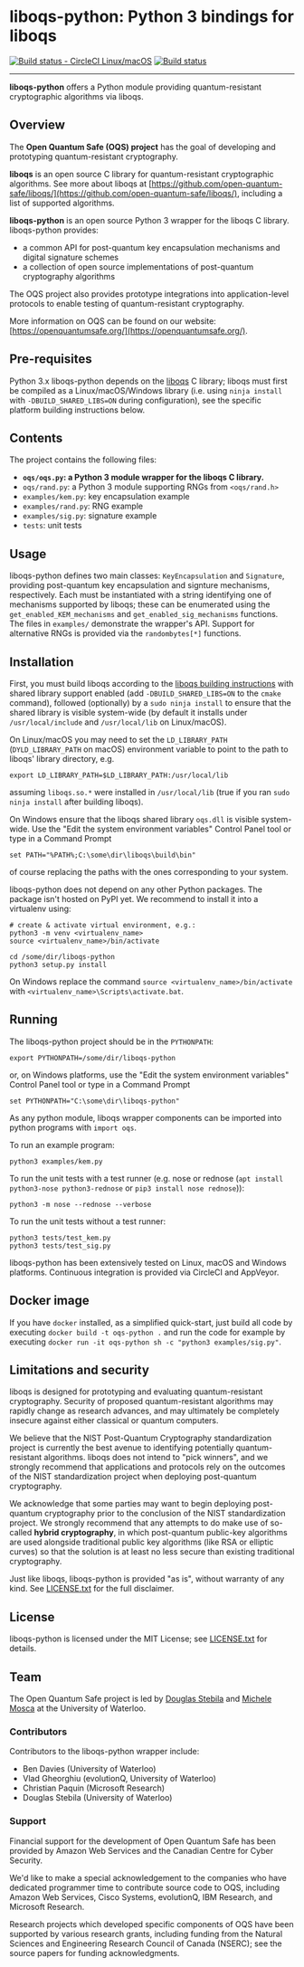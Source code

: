 liboqs-python: Python 3 bindings for liboqs
===========================================

[![Build status - CircleCI Linux/macOS](https://circleci.com/gh/open-quantum-safe/liboqs-python.svg?style=svg)](https://circleci.com/gh/open-quantum-safe/liboqs-python)
[![Build status](https://ci.appveyor.com/api/projects/status/jjo1ti9l5e0grgln?svg=true)](https://ci.appveyor.com/project/vsoftco/liboqs-python)

---

**liboqs-python** offers a Python module providing quantum-resistant cryptographic algorithms via liboqs.

Overview
--------

The **Open Quantum Safe (OQS) project** has the goal of developing and prototyping quantum-resistant cryptography.

**liboqs** is an open source C library for quantum-resistant cryptographic algorithms. See more about liboqs
at [https://github.com/open-quantum-safe/liboqs/](https://github.com/open-quantum-safe/liboqs/), including a list of
supported algorithms.

**liboqs-python** is an open source Python 3 wrapper for the liboqs C library. liboqs-python provides:

- a common API for post-quantum key encapsulation mechanisms and digital signature schemes
- a collection of open source implementations of post-quantum cryptography algorithms

The OQS project also provides prototype integrations into application-level protocols to enable testing of
quantum-resistant cryptography.

More information on OQS can be found on our website: [https://openquantumsafe.org/](https://openquantumsafe.org/).

Pre-requisites
--------------
Python 3.x liboqs-python depends on the [liboqs](https://github.com/open-quantum-safe/liboqs) C library; liboqs must
first be compiled as a Linux/macOS/Windows library (i.e. using `ninja install` with `-DBUILD_SHARED_LIBS=ON` during
configuration), see the specific platform building instructions below.

Contents
--------

The project contains the following files:

- **`oqs/oqs.py`: a Python 3 module wrapper for the liboqs C library.**
- `oqs/rand.py`: a Python 3 module supporting RNGs from `<oqs/rand.h>`
- `examples/kem.py`: key encapsulation example
- `examples/rand.py`: RNG example
- `examples/sig.py`: signature example
- `tests`: unit tests

Usage
-----

liboqs-python defines two main classes: `KeyEncapsulation` and `Signature`, providing post-quantum key encapsulation and
signture mechanisms, respectively. Each must be instantiated with a string identifying one of mechanisms supported by
liboqs; these can be enumerated using the `get_enabled_KEM_mechanisms` and `get_enabled_sig_mechanisms` functions. The
files in `examples/` demonstrate the wrapper's API. Support for alternative RNGs is provided via the `randombytes[*]`
functions.

Installation
------------

First, you must build liboqs according to
the [liboqs building instructions](https://github.com/open-quantum-safe/liboqs#linuxmacos)
with shared library support enabled (add `-DBUILD_SHARED_LIBS=ON` to the `cmake` command), followed (optionally) by
a `sudo ninja install`
to ensure that the shared library is visible system-wide (by default it installs under `/usr/local/include`
and `/usr/local/lib` on Linux/macOS).

On Linux/macOS you may need to set the `LD_LIBRARY_PATH` (`DYLD_LIBRARY_PATH` on macOS) environment variable to point to
the path to liboqs' library directory, e.g.

    export LD_LIBRARY_PATH=$LD_LIBRARY_PATH:/usr/local/lib

assuming `liboqs.so.*` were installed in `/usr/local/lib` (true if you ran `sudo ninja install` after building liboqs).

On Windows ensure that the liboqs shared library `oqs.dll` is visible system-wide. Use the "Edit the system environment
variables" Control Panel tool or type in a Command Prompt

	set PATH="%PATH%;C:\some\dir\liboqs\build\bin"

of course replacing the paths with the ones corresponding to your system.

liboqs-python does not depend on any other Python packages. The package isn't hosted on PyPI yet. We recommend to
install it into a virtualenv using:

	# create & activate virtual environment, e.g.:
	python3 -m venv <virtualenv_name>
	source <virtualenv_name>/bin/activate
	
	cd /some/dir/liboqs-python
	python3 setup.py install

On Windows replace the command `source <virtualenv_name>/bin/activate` with `<virtualenv_name>\Scripts\activate.bat`.

Running
-------

The liboqs-python project should be in the `PYTHONPATH`:

	export PYTHONPATH=/some/dir/liboqs-python

or, on Windows platforms, use the "Edit the system environment variables" Control Panel tool or type in a Command Prompt

    set PYTHONPATH="C:\some\dir\liboqs-python"

As any python module, liboqs wrapper components can be imported into python programs with `import oqs`.

To run an example program:

	python3 examples/kem.py

To run the unit tests with a test runner (e.g. nose or rednose (`apt install python3-nose python3-rednose`
or `pip3 install nose rednose`)):

	python3 -m nose --rednose --verbose

To run the unit tests without a test runner:

	python3 tests/test_kem.py
	python3 tests/test_sig.py

liboqs-python has been extensively tested on Linux, macOS and Windows platforms. Continuous integration is provided via
CircleCI and AppVeyor.

Docker image
------------

If you have `docker` installed, as a simplified quick-start, just build all code by executing `docker build -t oqs-python .` and run the code for example by executing `docker run -it oqs-python sh -c "python3 examples/sig.py"`.

Limitations and security
------------------------

liboqs is designed for prototyping and evaluating quantum-resistant cryptography. Security of proposed quantum-resistant
algorithms may rapidly change as research advances, and may ultimately be completely insecure against either classical
or quantum computers.

We believe that the NIST Post-Quantum Cryptography standardization project is currently the best avenue to identifying
potentially quantum-resistant algorithms. liboqs does not intend to "pick winners", and we strongly recommend that
applications and protocols rely on the outcomes of the NIST standardization project when deploying post-quantum
cryptography.

We acknowledge that some parties may want to begin deploying post-quantum cryptography prior to the conclusion of the
NIST standardization project. We strongly recommend that any attempts to do make use of so-called **hybrid
cryptography**, in which post-quantum public-key algorithms are used alongside traditional public key algorithms (like
RSA or elliptic curves) so that the solution is at least no less secure than existing traditional cryptography.

Just like liboqs, liboqs-python is provided "as is", without warranty of any kind.
See [LICENSE.txt](https://github.com/open-quantum-safe/liboqs-python/blob/main/LICENSE.txt) for the full disclaimer.

License
-------

liboqs-python is licensed under the MIT License;
see [LICENSE.txt](https://github.com/open-quantum-safe/liboqs-python/blob/main/LICENSE.txt) for details.

Team
----

The Open Quantum Safe project is led by [Douglas Stebila](https://www.douglas.stebila.ca/research/)
and [Michele Mosca](http://faculty.iqc.uwaterloo.ca/mmosca/) at the University of Waterloo.

### Contributors

Contributors to the liboqs-python wrapper include:

- Ben Davies (University of Waterloo)
- Vlad Gheorghiu (evolutionQ, University of Waterloo)
- Christian Paquin (Microsoft Research)
- Douglas Stebila (University of Waterloo)

### Support

Financial support for the development of Open Quantum Safe has been provided by Amazon Web Services and the 
Canadian Centre for Cyber Security.

We'd like to make a special acknowledgement to the companies who have dedicated programmer time to contribute source
code to OQS, including Amazon Web Services, Cisco Systems, evolutionQ, IBM Research, and Microsoft Research.

Research projects which developed specific components of OQS have been supported by various research grants, including
funding from the Natural Sciences and Engineering Research Council of Canada (NSERC); see the source papers for funding
acknowledgments.
